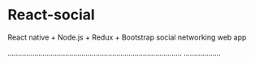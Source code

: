 # React-social
React native + Node.js + Redux + Bootstrap social networking web app

.....................................................................................
..................
